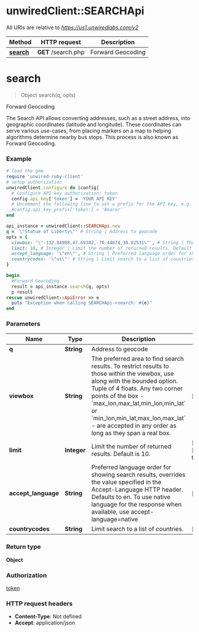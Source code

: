 # unwiredClient::SEARCHApi

All URIs are relative to *https://us1.unwiredlabs.com/v2*

Method | HTTP request | Description
------------- | ------------- | -------------
[**search**](SEARCHApi.md#search) | **GET** /search.php | Forward Geocoding


# **search**
> Object search(q, opts)

Forward Geocoding

The Search API allows converting addresses, such as a street address, into geographic coordinates (latitude and longitude). These coordinates can serve various use-cases, from placing markers on a map to helping algorithms determine nearby bus stops. This process is also known as Forward Geocoding.

### Example
```ruby
# load the gem
require 'unwired-ruby-client'
# setup authorization
unwiredClient.configure do |config|
  # Configure API key authorization: token
  config.api_key['token'] = 'YOUR API KEY'
  # Uncomment the following line to set a prefix for the API key, e.g. 'Bearer' (defaults to nil)
  #config.api_key_prefix['token'] = 'Bearer'
end

api_instance = unwiredClient::SEARCHApi.new
q = '\"Statue of Liberty\"' # String | Address to geocode
opts = {
  viewbox: '\"-132.84908,47.69382,-70.44674,30.82531\"', # String | The preferred area to find search results.  To restrict results to those within the viewbox, use along with the bounded option. Tuple of 4 floats. Any two corner points of the box - `max_lon,max_lat,min_lon,min_lat` or `min_lon,min_lat,max_lon,max_lat` - are accepted in any order as long as they span a real box. 
  limit: 10, # Integer | Limit the number of returned results. Default is 10.
  accept_language: '\"en\"', # String | Preferred language order for showing search results, overrides the value specified in the Accept-Language HTTP header. Defaults to en. To use native language for the response when available, use accept-language=native
  countrycodes: '\"us\"' # String | Limit search to a list of countries.
}

begin
  #Forward Geocoding
  result = api_instance.search(q, opts)
  p result
rescue unwiredClient::ApiError => e
  puts "Exception when calling SEARCHApi->search: #{e}"
end
```

### Parameters

Name | Type | Description  | Notes
------------- | ------------- | ------------- | -------------
 **q** | **String**| Address to geocode | 
 **viewbox** | **String**| The preferred area to find search results.  To restrict results to those within the viewbox, use along with the bounded option. Tuple of 4 floats. Any two corner points of the box - &#x60;max_lon,max_lat,min_lon,min_lat&#x60; or &#x60;min_lon,min_lat,max_lon,max_lat&#x60; - are accepted in any order as long as they span a real box.  | [optional] 
 **limit** | **Integer**| Limit the number of returned results. Default is 10. | [optional] [default to 10]
 **accept_language** | **String**| Preferred language order for showing search results, overrides the value specified in the Accept-Language HTTP header. Defaults to en. To use native language for the response when available, use accept-language&#x3D;native | [optional] 
 **countrycodes** | **String**| Limit search to a list of countries. | [optional] 

### Return type

**Object**

### Authorization

[token](../README.md#token)

### HTTP request headers

 - **Content-Type**: Not defined
 - **Accept**: application/json



